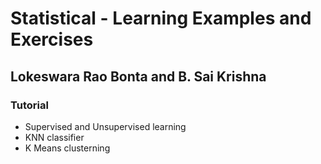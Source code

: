 # Statistical - Learning Examples and Exercises
## Lokeswara Rao Bonta and B. Sai Krishna
### Tutorial

* Supervised and Unsupervised learning
* KNN classifier
* K Means clusterning
